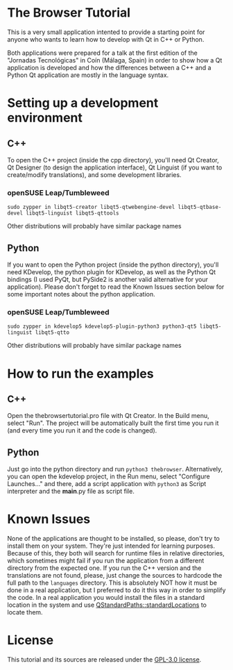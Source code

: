 # The Browser Tutorial

This is a very small application intented to provide a starting point for anyone who wants to learn how to develop with Qt in C++ or Python.

Both applications were prepared for a talk at the first edition of the "Jornadas Tecnológicas" in Coín (Málaga, Spain)
in order to show how a Qt application is developed and how the differences between a C++ and a Python Qt application are mostly in the language syntax.

# Setting up a development environment

## C++

To open the C++ project (inside the cpp directory), you'll need Qt Creator, Qt Designer (to design the application interface), Qt Linguist (if you want to create/modify translations), and some development libraries.

### openSUSE Leap/Tumbleweed

```
sudo zypper in libqt5-creator libqt5-qtwebengine-devel libqt5-qtbase-devel libqt5-linguist libqt5-qttools
```

Other distributions will probably have similar package names

## Python

If you want to open the Python project (inside the python directory), you'll need KDevelop, the python plugin for KDevelop, as well as the Python Qt bindings (I used PyQt, but PySide2 is another valid alternative for your application). Please don't forget to read the Known Issues section below for some important notes about the python application.

### openSUSE Leap/Tumbleweed

```
sudo zypper in kdevelop5 kdevelop5-plugin-python3 python3-qt5 libqt5-linguist libqt5-qtto
```

Other distributions will probably have similar package names

# How to run the examples

## C++

Open the thebrowsertutorial.pro file with Qt Creator. In the Build menu, select "Run". The project will be automatically built the first time you run it (and every time you run it and the code is changed).

## Python

Just go into the python directory and run ```python3 thebrowser```. Alternatively, you can open the kdevelop project, in the Run menu, select "Configure Launches..." and there, add a script application with ```python3``` as Script interpreter and the __main__.py file as script file.

# Known Issues

None of the applications are thought to be installed, so please, don't try to install them on your system. They're just intended for learning purposes. Because of this, they both will search for runtime files in relative directories, which sometimes might fail if you run the application from a different directory from the expected one. If you run the C++ version and the translations are not found, please, just change the sources to hardcode the full path to the ```languages``` directory. This is absolutely NOT how it must be done in a real application, but I preferred to do it this way in order to simplify the code. In a real application you would install the files in a standard location in the system and use [QStandardPaths::standardLocations](http://doc.qt.io/qt-5/qstandardpaths.html#standardLocations) to locate them.

# License

This tutorial and its sources are released under the [GPL-3.0 license](LICENSE).

